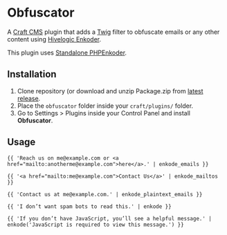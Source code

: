 Obfuscator
==========

A [Craft CMS][craft] plugin that adds a [Twig][twig] filter to obfuscate emails or any other content using [Hivelogic Enkoder][he].

[craft]:http://buildwithcraft.com/
[twig]:http://twig.sensiolabs.org/
[he]:http://hivelogic.com/enkoder/

This plugin uses [Standalone PHPEnkoder][sp].

[sp]: https://github.com/jnicol/standalone-phpenkoder


Installation
------------

1. Clone repository (or download and unzip Package.zip from [latest release][latest].  
2. Place the `obfuscator` folder inside your `craft/plugins/` folder.
3. Go to Settings > Plugins inside your Control Panel and install **Obfuscator**.

[latest]: https://github.com/miranj/craft-obfuscator/releases/latest


Usage
-----

```
{{ 'Reach us on me@example.com or <a href="mailto:anotherme@example.com">here</a>.' | enkode_emails }}
```

```
{{ '<a href="mailto:me@example.com">Contact Us</a>' | enkode_mailtos }}
```

```
{{ 'Contact us at me@example.com.' | enkode_plaintext_emails }}
```

```
{{ 'I don’t want spam bots to read this.' | enkode }}
```

```
{{ 'If you don’t have JavaScript, you’ll see a helpful message.' | enkode('JavaScript is required to view this message.') }}
```
